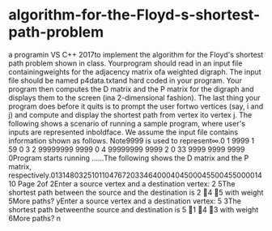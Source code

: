 # algorithm-for-the-Floyd-s-shortest-path-problem

 a programin VS C++ 2017to implement the algorithm for the Floyd's shortest path problem shown in class. Yourprogram should read in an input file containingweights for the adjacency matrix ofa weighted digraph. The input file should be named p4data.txtand hard coded in your program. Your program then computes the D matrix and the P matrix for the digraph and displays them to the screen (ina 2-dimensional fashion). The last thing your program does before it quits is to prompt the user fortwo vertices (say, i and j) and compute and display the shortest path from vertex ito vertex j. The following shows a scenario of running a sample program, where user's inputs are represented inboldface. We assume the input file contains information shown as follows. Note9999 is used to represent∞.0 1 9999 1 59 0 3 2 99999999 9999 0 4 99999999 9999 2 0 33 9999 9999 9999 0Program starts running ......The following shows the D matrix and the P matrix, respectively.0131480325101104767203346400040450004550045500001410
Page 2of 2Enter a source vertex and a destination vertex: 2 5The shortest path between the source and the destination is 2 4 5 with weight 5More paths? yEnter a source vertex and a destination vertex: 5 3The shortest path betweenthe source and destination is 5 1 4 3 with weight 6More paths? n
